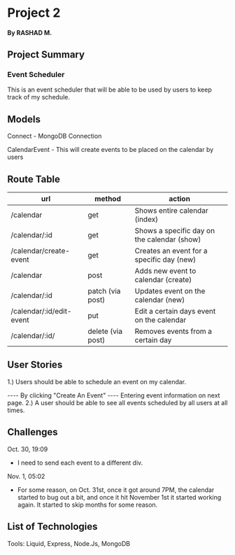 # Project 2

#### By RASHAD M.

## Project Summary

### Event Scheduler

This is an event scheduler that will be able to be used by users to keep track of my schedule.

## Models

Connect - MongoDB Connection

CalendarEvent - This will create events to be placed on the calendar by users

## Route Table

| url                      | method            | action                                      |
| ------------------------ | ----------------- | ------------------------------------------- |
| /calendar                | get               | Shows entire calendar (index)               |
| /calendar/:id            | get               | Shows a specific day on the calendar (show) |
| /calendar/create-event   | get               | Creates an event for a specific day (new)   |
| /calendar                | post              | Adds new event to calendar (create)         |
| /calendar/:id            | patch (via post)  | Updates event on the calendar (new)         |
| /calendar/:id/edit-event | put               | Edit a certain days event on the calendar   |
| /calendar/:id/           | delete (via post) | Removes events from a certain day           |

## User Stories

1.) Users should be able to schedule an event on my calendar.

---- By clicking "Create An Event"
---- Entering event information on next page.
2.) A user should be able to see all events scheduled by all users at all times.

## Challenges

Oct. 30, 19:09

- I need to send each event to a different div.

Nov. 1, 05:02

- For some reason, on Oct. 31st, once it got around 7PM, the calendar started to bug out a bit, and once it hit November 1st it started working again. It started to skip months for some reason.

## List of Technologies

Tools: Liquid, Express, Node.Js, MongoDB
